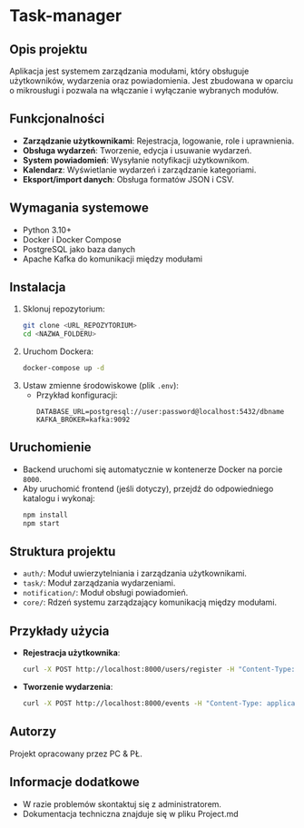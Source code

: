 # Task-manager


## Opis projektu
Aplikacja jest systemem zarządzania modułami, który obsługuje użytkowników, wydarzenia oraz powiadomienia. Jest zbudowana w oparciu o mikrousługi i pozwala na włączanie i wyłączanie wybranych modułów.

## Funkcjonalności
- **Zarządzanie użytkownikami**: Rejestracja, logowanie, role i uprawnienia.
- **Obsługa wydarzeń**: Tworzenie, edycja i usuwanie wydarzeń.
- **System powiadomień**: Wysyłanie notyfikacji użytkownikom.
- **Kalendarz**: Wyświetlanie wydarzeń i zarządzanie kategoriami.
- **Eksport/import danych**: Obsługa formatów JSON i CSV.

## Wymagania systemowe
- Python 3.10+
- Docker i Docker Compose
- PostgreSQL jako baza danych
- Apache Kafka do komunikacji między modułami

## Instalacja
1. Sklonuj repozytorium:
   ```bash
   git clone <URL_REPOZYTORIUM>
   cd <NAZWA_FOLDERU>
   ```
2. Uruchom Dockera:
   ```bash
   docker-compose up -d
   ```
3. Ustaw zmienne środowiskowe (plik `.env`):
   - Przykład konfiguracji:
     ```env
     DATABASE_URL=postgresql://user:password@localhost:5432/dbname
     KAFKA_BROKER=kafka:9092
     ```

## Uruchomienie
- Backend uruchomi się automatycznie w kontenerze Docker na porcie `8000`.
- Aby uruchomić frontend (jeśli dotyczy), przejdź do odpowiedniego katalogu i wykonaj:
  ```bash
  npm install
  npm start
  ```

## Struktura projektu
- `auth/`: Moduł uwierzytelniania i zarządzania użytkownikami.
- `task/`: Moduł zarządzania wydarzeniami.
- `notification/`: Moduł obsługi powiadomień.
- `core/`: Rdzeń systemu zarządzający komunikacją między modułami.

## Przykłady użycia
- **Rejestracja użytkownika**:
  ```bash
  curl -X POST http://localhost:8000/users/register -H "Content-Type: application/json" -d '{"username": "jan", "password": "haslo123"}'
  ```
- **Tworzenie wydarzenia**:
  ```bash
  curl -X POST http://localhost:8000/events -H "Content-Type: application/json" -d '{"title": "Spotkanie", "category": "Praca", "date": "2025-01-30"}'
  ```

## Autorzy
Projekt opracowany przez PC & PŁ.

## Informacje dodatkowe
- W razie problemów skontaktuj się z administratorem.
- Dokumentacja techniczna znajduje się w pliku Project.md
